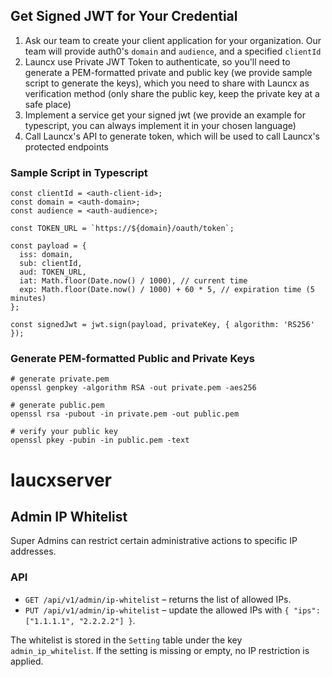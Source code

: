 ## Get Signed JWT for Your Credential

1. Ask our team to create your client application for your organization. Our team will provide auth0's `domain` and `audience`, and a specified `clientId`
2. Launcx use Private JWT Token to authenticate, so you'll need to generate a PEM-formatted private and public key (we provide sample script to generate the keys), which you need to share with Launcx as verification method (only share the public key, keep the private key at a safe place)
3. Implement a service get your signed jwt (we provide an example for typescript, you can always implement it in your chosen language)
4. Call Launcx's API to generate token, which will be used to call Launcx's protected endpoints

### Sample Script in Typescript

```
const clientId = <auth-client-id>;
const domain = <auth-domain>;
const audience = <auth-audience>;

const TOKEN_URL = `https://${domain}/oauth/token`;

const payload = {
  iss: domain,
  sub: clientId,
  aud: TOKEN_URL,
  iat: Math.floor(Date.now() / 1000), // current time
  exp: Math.floor(Date.now() / 1000) + 60 * 5, // expiration time (5 minutes)
};

const signedJwt = jwt.sign(payload, privateKey, { algorithm: 'RS256' });
```

### Generate PEM-formatted Public and Private Keys

```
# generate private.pem
openssl genpkey -algorithm RSA -out private.pem -aes256

# generate public.pem
openssl rsa -pubout -in private.pem -out public.pem

# verify your public key
openssl pkey -pubin -in public.pem -text
```
# laucxserver

## Admin IP Whitelist

Super Admins can restrict certain administrative actions to specific IP addresses.

### API

- `GET /api/v1/admin/ip-whitelist` – returns the list of allowed IPs.
- `PUT /api/v1/admin/ip-whitelist` – update the allowed IPs with `{ "ips": ["1.1.1.1", "2.2.2.2"] }`.

The whitelist is stored in the `Setting` table under the key `admin_ip_whitelist`.
If the setting is missing or empty, no IP restriction is applied.

